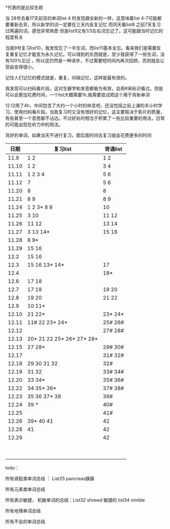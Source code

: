  *代表的是比较生疏



当 28号去看17天前背的单词list 4 时发现跟全新的一样，这意味着list 4-7可能都要重新去背，所以新学的词一定要在三天内反复记忆 而同天看list8 之前7天复习过两遍的词，感觉非常熟悉 但是list9又有1/3左右词忘记了。这可能跟当时记忆的程度有关 



当我9号复习list10，我发现忘了一半生词，而list11基本全忘。看来我们是需要反复重复记忆才能变为永久记忆。可以得到的东西就是，至少我获得了一些生词，没有100%忘记 ，所以这仍然是一种进步，不过需要短时间内再次回顾，否则就会让受益变得很小。

记住人们记忆的模式就是，重复，间隔记忆，这样是最有效的。



我发现可以扫码看片段，这对生僻字和发音都极为有效，会用#来标识看过。但是可以会更加花费时间，一个list大概需要1h,我需要尝试把这个用于背新单词



12.12用了4h，中间包含了大约一个小时的休息吧，还没包括之前上课的半小时学习，使用扫码看片段。当我复习时又没有很好的记忆，这主要取决于影片的质量，有些甚至一个意思都不沾边。不过好处时相当于积累了一些比较重要的用法，日常的可能出现在听力中的用法。



背好的单词，如果当天不进行复习，那后面时间去复习就会花费更多的时间

| 日期  | 复习list                  | 背诵list |
| ----- | ------------------------- | -------- |
| 11.9  | 1 2                       | 1 2      |
| 11.10 | 1 2                       | 3 4      |
| 11.11 | 1 2 3 4                   | 5 6      |
| 11.12 | 7                         | 5 6      |
| 11.20 | 8                         | 8        |
| 11.21 | 8 9                       | 8 9      |
| 11.24 | 1 2  3* 8 9               | 10       |
| 11.25 | 3 10                      | 11 12    |
| 11.26 | 11  12                    | 13 14    |
| 11.27 | 3 13 14*                  | 15 16    |
| 11.28 | 8 9*                      |          |
| 11.29 | 15 16                     |          |
| 12.2  | 15 16                     |          |
| 12.3  | 15 16 13* 14*             | 17       |
| 12.4  |                           | 18*      |
| 12.6  | 17 18                     |          |
| 12.7  | 17 18                     | 19 20    |
| 12.8  | 19 20                     | 21  22   |
| 12.9  | 10 11*                    |          |
| 12.10 | 21 22*                    | 23* 24*  |
| 12.11 | 11#  22 23*  24*          | 25# 26#  |
| 12.12 |                           | 27# 28#  |
| 12.13 | 20* 21 22 25* 26* 27* 28* |          |
| 12.15 | 27 28*                    | 29# 30#  |
| 12.17 |                           | 31# 32#  |
| 12.18 | 29 30 31 32               | 32#      |
| 12.19 | 31 32                     | 33# 34#  |
| 12.20 | 33 34*                    | 35#  36# |
| 12.22 | 34 35* 36*                | 37# 38#  |
| 12.23 | 35 36 37* 38              | 39#      |
| 12.24 | 39 *                      | 40#      |
| 12.25 |                           | 41#      |
| 12.26 | 39*  40 41                | 42       |
| 12.28 | 41                        | 42       |
| 12.29 |                           | 42       |
|       |                           |          |
|       |                           |          |
|       |                           |          |
|       |                           |          |
|       |                           |          |
|       |                           |          |
|       |                           |          |
|       |                           |          |
|       |                           |          |

todo： 

所有肾脏类单词总结 ： List25  pancreas胰腺

所有元素类单词总结 

所有表示敏捷， 机敏单词的总结：List32 shrewd 敏捷的 list34 nimble 

所有地理单词总结

所有不会的单词总结



